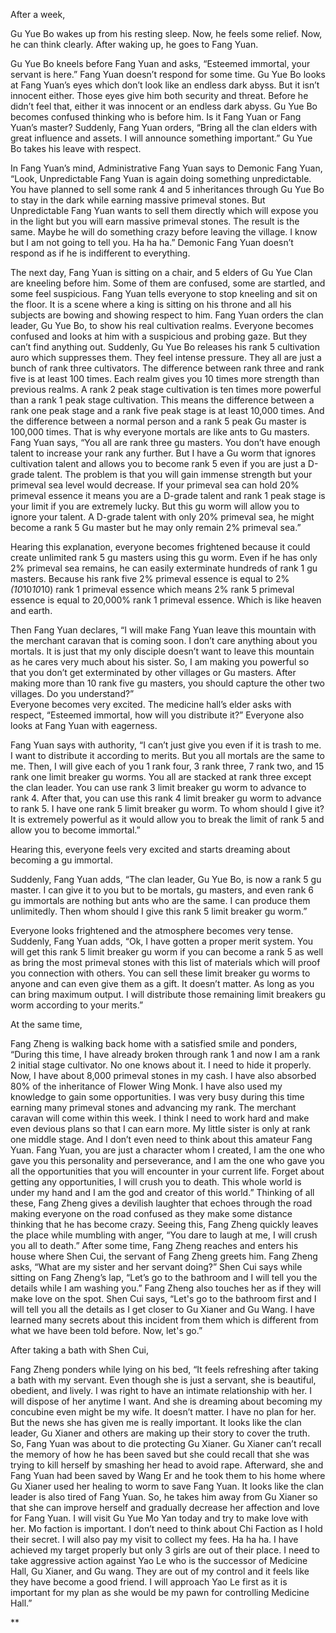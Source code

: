 
After a week,

Gu Yue Bo wakes up from his resting sleep. Now, he feels some relief. Now, he can think clearly. After waking up, he goes to Fang Yuan.

Gu Yue Bo kneels before Fang Yuan and asks, “Esteemed immortal, your servant is here.” Fang Yuan doesn’t respond for some time. Gu Yue Bo looks at Fang Yuan’s eyes which don’t look like an endless dark abyss. But it isn’t innocent either. Those eyes give him both security and threat. Before he didn’t feel that, either it was innocent or an endless dark abyss. Gu Yue Bo becomes confused thinking who is before him. Is it Fang Yuan or Fang Yuan’s master? Suddenly, Fang Yuan orders, “Bring all the clan elders with great influence and assets. I will announce something important.” Gu Yue Bo takes his leave with respect.

  

In Fang Yuan’s mind, Administrative Fang Yuan says to Demonic Fang Yuan, “Look, Unpredictable Fang Yuan is again doing something unpredictable. You have planned to sell some rank 4 and 5 inheritances through Gu Yue Bo to stay in the dark while earning massive primeval stones. But Unpredictable Fang Yuan wants to sell them directly which will expose you in the light but you will earn massive primeval stones. The result is the same. Maybe he will do something crazy before leaving the village. I know but I am not going to tell you. Ha ha ha.” Demonic Fang Yuan doesn’t respond as if he is indifferent to everything.

  

The next day, Fang Yuan is sitting on a chair, and 5 elders of Gu Yue Clan are kneeling before him. Some of them are confused, some are startled, and some feel suspicious. Fang Yuan tells everyone to stop kneeling and sit on the floor. It is a scene where a king is sitting on his throne and all his subjects are bowing and showing respect to him. Fang Yuan orders the clan leader, Gu Yue Bo, to show his real cultivation realms. Everyone becomes confused and looks at him with a suspicious and probing gaze. But they can’t find anything out. Suddenly, Gu Yue Bo releases his rank 5 cultivation auro which suppresses them. They feel intense pressure. They all are just a bunch of rank three cultivators. The difference between rank three and rank five is at least 100 times. Each realm gives you 10 times more strength than previous realms. A rank 2 peak stage cultivation is ten times more powerful than a rank 1 peak stage cultivation. This means the difference between a rank one peak stage and a rank five peak stage is at least 10,000 times. And the difference between a normal person and a rank 5 peak Gu master is 100,000 times. That is why everyone mortals are like ants to Gu masters. Fang Yuan says, “You all are rank three gu masters. You don’t have enough talent to increase your rank any further. But I have a Gu worm that ignores cultivation talent and allows you to become rank 5 even if you are just a D-grade talent. The problem is that you will gain immense strength but your primeval sea level would decrease. If your primeval sea can hold 20% primeval essence it means you are a D-grade talent and rank 1 peak stage is your limit if you are extremely lucky. But this gu worm will allow you to ignore your talent. A D-grade talent with only 20% primeval sea, he might become a rank 5 Gu master but he may only remain 2% primeval sea.”

Hearing this explanation, everyone becomes frightened because it could create unlimited rank 5 gu masters using this gu worm. Even if he has only 2% primeval sea remains, he can easily exterminate hundreds of rank 1 gu masters. Because his rank five 2% primeval essence is equal to 2%*(10*10*10*10) rank 1 primeval essence which means 2% rank 5 primeval essence is equal to 20,000% rank 1 primeval essence. Which is like heaven and earth.

Then Fang Yuan declares, “I will make Fang Yuan leave this mountain with the merchant caravan that is coming soon. I don’t care anything about you mortals. It is just that my only disciple doesn’t want to leave this mountain as he cares very much about his sister. So, I am making you powerful so that you don’t get exterminated by other villages or Gu masters. After making more than 10 rank five gu masters, you should capture the other two villages. Do you understand?”  
Everyone becomes very excited. The medicine hall’s elder asks with respect, “Esteemed immortal, how will you distribute it?” Everyone also looks at Fang Yuan with eagerness.

Fang Yuan says with authority, “I can’t just give you even if it is trash to me. I want to distribute it according to merits. But you all mortals are the same to me. Then, I will give each of you 1 rank four, 3 rank three, 7 rank two, and 15 rank one limit breaker gu worms. You all are stacked at rank three except the clan leader. You can use rank 3 limit breaker gu worm to advance to rank 4. After that, you can use this rank 4 limit breaker gu worm to advance to rank 5. I have one rank 5 limit breaker gu worm. To whom should I give it? It is extremely powerful as it would allow you to break the limit of rank 5 and allow you to become immortal.”

Hearing this, everyone feels very excited and starts dreaming about becoming a gu immortal.

Suddenly, Fang Yuan adds, “The clan leader, Gu Yue Bo, is now a rank 5 gu master. I can give it to you but to be mortals, gu masters, and even rank 6 gu immortals are nothing but ants who are the same. I can produce them unlimitedly. Then whom should I give this rank 5 limit breaker gu worm.”

Everyone looks frightened and the atmosphere becomes very tense. Suddenly, Fang Yuan adds, “Ok, I have gotten a proper merit system. You will get this rank 5 limit breaker gu worm if you can become a rank 5 as well as bring the most primeval stones with this list of materials which will proof you connection with others. You can sell these limit breaker gu worms to anyone and can even give them as a gift. It doesn’t matter. As long as you can bring maximum output. I will distribute those remaining limit breakers gu worm according to your merits.”

  

At the same time,

Fang Zheng is walking back home with a satisfied smile and ponders, “During this time, I have already broken through rank 1 and now I am a rank 2 initial stage cultivator. No one knows about it. I need to hide it properly. Now, I have about 8,000 primeval stones in my cash. I have also absorbed 80% of the inheritance of Flower Wing Monk. I have also used my knowledge to gain some opportunities. I was very busy during this time earning many primeval stones and advancing my rank. The merchant caravan will come within this week. I think I need to work hard and make even devious plans so that I can earn more. My little sister is only at rank one middle stage. And I don’t even need to think about this amateur Fang Yuan. Fang Yuan, you are just a character whom I created, I am the one who gave you this personality and perseverance, and I am the one who gave you all the opportunities that you will encounter in your current life. Forget about getting any opportunities, I will crush you to death. This whole world is under my hand and I am the god and creator of this world.” Thinking of all these, Fang Zheng gives a devilish laughter that echoes through the road making everyone on the road confused as they make some distance thinking that he has become crazy. Seeing this, Fang Zheng quickly leaves the place while mumbling with anger, “You dare to laugh at me, I will crush you all to death.” After some time, Fang Zheng reaches and enters his house where Shen Cui, the servant of Fang Zheng greets him. Fang Zheng asks, “What are my sister and her servant doing?” Shen Cui says while sitting on Fang Zheng’s lap, “Let’s go to the bathroom and I will tell you the details while I am washing you.” Fang Zheng also touches her as if they will make love on the spot. Shen Cui says, “Let's go to the bathroom first and I will tell you all the details as I get closer to Gu Xianer and Gu Wang. I have learned many secrets about this incident from them which is different from what we have been told before. Now, let's go.”

  

After taking a bath with Shen Cui,

Fang Zheng ponders while lying on his bed, “It feels refreshing after taking a bath with my servant. Even though she is just a servant, she is beautiful, obedient, and lively. I was right to have an intimate relationship with her. I will dispose of her anytime I want. And she is dreaming about becoming my concubine even might be my wife. It doesn’t matter. I have no plan for her. But the news she has given me is really important. It looks like the clan leader, Gu Xianer and others are making up their story to cover the truth. So, Fang Yuan was about to die protecting Gu Xianer. Gu Xianer can’t recall the memory of how he has been saved but she could recall that she was trying to kill herself by smashing her head to avoid rape. Afterward, she and Fang Yuan had been saved by Wang Er and he took them to his home where Gu Xianer used her healing to worm to save Fang Yuan. It looks like the clan leader is also tired of Fang Yuan. So, he takes him away from Gu Xianer so that she can improve herself and gradually decrease her affection and love for Fang Yuan. I will visit Gu Yue Mo Yan today and try to make love with her. Mo faction is important. I don’t need to think about Chi Faction as I hold their secret. I will also pay my visit to collect my fees. Ha ha ha. I have achieved my target properly but only 3 girls are out of their place. I need to take aggressive action against Yao Le who is the successor of Medicine Hall, Gu Xianer, and Gu wang. They are out of my control and it feels like they have become a good friend. I will approach Yao Le first as it is important for my plan as she would be my pawn for controlling Medicine Hall.”

  
  
**
